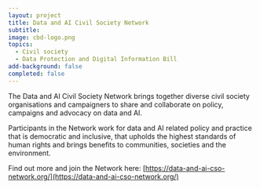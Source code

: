 ```yaml
---
layout: project
title: Data and AI Civil Society Network
subtitle:
image: cbd-logo.png 
topics:
  - Civil society
  - Data Protection and Digital Information Bill
add-background: false
completed: false
---
```

The Data and AI Civil Society Network brings together diverse civil society organisations and campaigners to share and collaborate on policy, campaigns and advocacy on data and AI. 

Participants in the Network work for data and AI related policy and practice that is democratic and inclusive, that upholds the highest standards of human rights and brings benefits to communities, societies and the environment.

Find out more and join the Network here: [https://data-and-ai-cso-network.org/](https://data-and-ai-cso-network.org/)